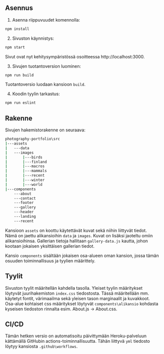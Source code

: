 ## Asennus

1. Asenna riippuvuudet komennolla:
```bash
npm install
```

2. Sivuston käynnistys:
```bash
npm start
```

Sivut ovat nyt kehitysympäristössä osoitteessa http://localhost:3000.


3. Sivujen tuotantoversion luominen:
```bash
npm run build
```

Tuotantoversio luodaan kansioon `build`.


4. Koodin tyylin tarkastus:
```bash
npm run eslint
```

## Rakenne

Sivujen hakemistorakenne on seuraava:

```bash
photography-portfolio\src
|---assets
|   ---data
|   ---images
|       |---birds
|       |---finland
|       |---macros
|       |---mammals
|       |---recent
|       |---winter
|       |---world
|---components
    ---about
    ---contact
    ---footer
    ---gallery
    ---header
    ---landing
    ---recent
```

Kansioon `assets` on koottu käytettävät kuvat sekä niihin liittyvät tiedot. Nämä on jaettu alikansioihin `data` ja `images`. Kuvat on lisäksi jaoteltu omiin alikansioihinsa. Gallerian tietoja hallitaan `gallery-data.js` kautta, johon kootaan jokaisen yksittäisen gallerian tiedot.

Kansio `components` sisältään jokaisen osa-alueen oman kansion, jossa tämän osuuden toiminnallisuus ja tyylien määrittely.

## Tyylit

Sivuston tyylit määritellän kahdella tasolla. Yleiset tyylin määritykset löytyvät juurihakemiston `index.css` tiedostosta. Tässä määritellään mm. käytetyt fontit, värimaailma sekä yleisen tason marginaalit ja kuvakkoot. Osa-alue kohtaiset css määritykset löytyvät `components\alikansio` kohdasta kyseisen tiedoston rinnalta esim. About.js -> About.css.  

## CI/CD

Tämän hetken versio on automatisoitu päivittymään Heroku-palveluun kättämällä GitHubin actions-toiminnallisuutta. Tähän liittyvä `yml` tiedosto löytyy kansiosta `.github\workflows`.